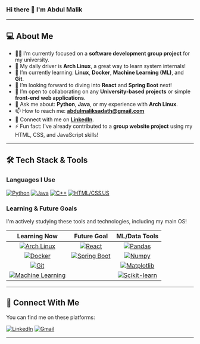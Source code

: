 ### Hi there 👋 I'm Abdul Malik

---

## 💻 About Me

- 👨‍💻 I’m currently focused on a **software development group project** for my university.
- 🐧 My daily driver is **Arch Linux**, a great way to learn system internals!
- 🌱 I’m currently learning: **Linux**, **Docker**, **Machine Learning (ML)**, and **Git**.
- 🚀 I’m looking forward to diving into **React** and **Spring Boot** next!
- 👯 I’m open to collaborating on any **University-based projects** or simple **front-end web applications**.
- 💬 Ask me about: **Python**, **Java**, or my experience with **Arch Linux**.
- 📫 How to reach me: **abdulmaliksadath@gmail.com**
- 🔗 Connect with me on **[LinkedIn](https://www.linkedin.com/in/abdul-malik-9a448b293)**.
- ⚡ Fun fact: I've already contributed to a **group website project** using my HTML, CSS, and JavaScript skills!

---

## 🛠️ Tech Stack & Tools

### Languages I Use
[![Python](https://skillicons.dev/icons?i=py)](https://skillicons.dev/)
[![Java](https://skillicons.dev/icons?i=java)](https://skillicons.dev/)
[![C++](https://skillicons.dev/icons?i=cpp)](https://skillicons.dev/)
[![HTML/CSS/JS](https://skillicons.dev/icons?i=html,css,js)](https://skillicons.dev/)

### Learning & Future Goals
I'm actively studying these tools and technologies, including my main OS!

| Learning Now | Future Goal | ML/Data Tools |
| :---: | :---: | :---: |
| [![Arch Linux](https://skillicons.dev/icons?i=arch)](https://skillicons.dev/) | [![React](https://skillicons.dev/icons?i=react)](https://skillicons.dev/) | [![Pandas](https://skillicons.dev/icons?i=pandas)](https://skillicons.dev/) |
| [![Docker](https://skillicons.dev/icons?i=docker)](https://skillicons.dev/) | [![Spring Boot](https://skillicons.dev/icons?i=spring)](https://skillicons.dev/) | [![Numpy](https://skillicons.dev/icons?i=numpy)](https://skillicons.dev/) |
| [![Git](https://skillicons.dev/icons?i=git)](https://skillicons.dev/) | | [![Matplotlib](https://skillicons.dev/icons?i=matplotlib)](https://skillicons.dev/) |
| [![Machine Learning](https://img.shields.io/badge/Machine%20Learning-FF6F00?style=flat-square&logo=tensorflow&logoColor=white)](https://scikit-learn.org/stable/) | | [![Scikit-learn](https://img.shields.io/badge/Scikit--learn-F7931E?style=flat-square&logo=scikit-learn&logoColor=white)](https://scikit-learn.org/stable/) |

---

## 🔗 Connect With Me

You can find me on these platforms:

[![LinkedIn](https://img.shields.io/badge/LinkedIn-0077B5?style=for-the-badge&logo=linkedin&logoColor=white)](https://www.linkedin.com/in/abdul-malik-9a448b293)
[![Gmail](https://img.shields.io/badge/Gmail-D14836?style=for-the-badge&logo=gmail&logoColor=white)](mailto:abdulmaliksadath@gmail.com)

---
